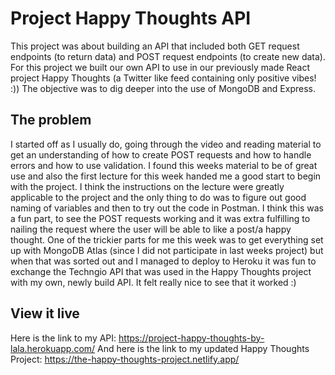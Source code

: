 # Project Happy Thoughts API

This project was about building an API that included both GET request endpoints (to return data) and POST request endpoints (to create new data). For this project we built our own API to use in our previously made React project Happy Thoughts (a Twitter like feed containing only positive vibes! :)) The objective was to dig deeper into the use of MongoDB and Express. 

## The problem

I started off as I usually do, going through the video and reading material to get an understanding of how to create POST requests and how to handle errors and how to use validation. I found this weeks material to be of great use and also the first lecture for this week handed me a good start to begin with the project. I think the instructions on the lecture were greatly applicable to the project and the only thing to do was to figure out good naming of variables and then to try out the code in Postman. I think this was a fun part, to see the POST requests working and it was extra fulfilling to nailing the request where the user will be able to like a post/a happy thought. One of the trickier parts for me this week was to get everything set up with MongoDB Atlas (since I did not participate in last weeks project) but when that was sorted out and I managed to deploy to Heroku it was fun to exchange the Techngio API that was used in the Happy Thoughts project with my own, newly build API. It felt really nice to see that it worked :)

## View it live

Here is the link to my API: https://project-happy-thoughts-by-lala.herokuapp.com/
And here is the link to my updated Happy Thoughts Project: https://the-happy-thoughts-project.netlify.app/
